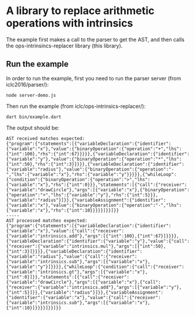 # A library to replace arithmetic operations with intrinsics

The example first makes a call to the parser to get the AST, and then calls the ops-intrinsincs-replacer library (this library).

## Run the example

In order to run the example, first you need to run the parser server (from iclc2016/parser/):

```node server-demo.js```

Then run the example (from iclc/ops-intrinsics-replacer/):

```dart bin/example.dart```

The output should be:

```
AST received matches expected:
{"program":{"statements":[{"variableDeclaration":{"identifier":{"variable":"x"},"value":{"binaryOperation":{"operation":"+","lhs":{"int":100},"rhs":{"int":67}}}}},{"variableDeclaration":{"identifier":{"variable":"y"},"value":{"binaryOperation":{"operation":"*","lhs":{"int":50},"rhs":{"int":3}}}}},{"variableDeclaration":{"identifier":{"variable":"radius"},"value":{"binaryOperation":{"operation":"-","lhs":{"variable":"x"},"rhs":{"variable":"y"}}}}},{"whileLoop":{"condition":{"binaryOperation":{"operation":">","lhs":{"variable":"x"},"rhs":{"int":0}}},"statements":[{"call":{"receiver":{"variable":"drawCircle"},"args":[{"variable":"x"},{"binaryOperation":{"operation":"+","lhs":{"variable":"y"},"rhs":{"int":5}}},{"variable":"radius"}]}},{"variableAssignment":{"identifier":{"variable":"x"},"value":{"binaryOperation":{"operation":"-","lhs":{"variable":"x"},"rhs":{"int":10}}}}}]}}]}}
-----
AST processed matches expected:
{"program":{"statements":[{"variableDeclaration":{"identifier":{"variable":"x"},"value":{"call":{"receiver":{"variable":"intrinsics.add"},"args":[{"int":100},{"int":67}]}}}},{"variableDeclaration":{"identifier":{"variable":"y"},"value":{"call":{"receiver":{"variable":"intrinsics.mul"},"args":[{"int":50},{"int":3}]}}}},{"variableDeclaration":{"identifier":{"variable":"radius"},"value":{"call":{"receiver":{"variable":"intrinsics.sub"},"args":[{"variable":"x"},{"variable":"y"}]}}}},{"whileLoop":{"condition":{"call":{"receiver":{"variable":"intrinsics.gt"},"args":[{"variable":"x"},{"int":0}]}},"statements":[{"call":{"receiver":{"variable":"drawCircle"},"args":[{"variable":"x"},{"call":{"receiver":{"variable":"intrinsics.add"},"args":[{"variable":"y"},{"int":5}]}},{"variable":"radius"}]}},{"variableAssignment":{"identifier":{"variable":"x"},"value":{"call":{"receiver":{"variable":"intrinsics.sub"},"args":[{"variable":"x"},{"int":10}]}}}}]}}]}}
```

